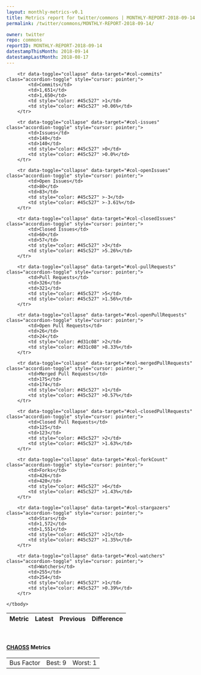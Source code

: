 ```yaml
---
layout: monthly-metrics-v0.1
title: Metrics report for twitter/commons | MONTHLY-REPORT-2018-09-14 | 2018-09-14
permalink: /twitter/commons/MONTHLY-REPORT-2018-09-14/

owner: twitter
repo: commons
reportID: MONTHLY-REPORT-2018-09-14
datestampThisMonth: 2018-09-14
datestampLastMonth: 2018-08-17
---
```



<table class="table table-condensed" style="border-collapse:collapse;">
    <thead>
    <tr>
        <th>Metric</th>
        <th>Latest</th>
        <th>Previous</th>
        <th colspan="2" style="text-align: center;">Difference</th>
    </tr>
    </thead>
    <tbody>

        <tr data-toggle="collapse" data-target="#col-commits" class="accordion-toggle" style="cursor: pointer;">
            <td>Commits</td>
            <td>1,651</td>
            <td>1,650</td>
            <td style="color: #45c527" >1</td>
            <td style="color: #45c527" >0.06%</td>
        </tr>
        
        <tr data-toggle="collapse" data-target="#col-issues" class="accordion-toggle" style="cursor: pointer;">
            <td>Issues</td>
            <td>140</td>
            <td>140</td>
            <td style="color: #45c527" >0</td>
            <td style="color: #45c527" >0.0%</td>
        </tr>
        
        <tr data-toggle="collapse" data-target="#col-openIssues" class="accordion-toggle" style="cursor: pointer;">
            <td>Open Issues</td>
            <td>80</td>
            <td>83</td>
            <td style="color: #45c527" >-3</td>
            <td style="color: #45c527" >-3.61%</td>
        </tr>
        
        <tr data-toggle="collapse" data-target="#col-closedIssues" class="accordion-toggle" style="cursor: pointer;">
            <td>Closed Issues</td>
            <td>60</td>
            <td>57</td>
            <td style="color: #45c527" >3</td>
            <td style="color: #45c527" >5.26%</td>
        </tr>
        
        <tr data-toggle="collapse" data-target="#col-pullRequests" class="accordion-toggle" style="cursor: pointer;">
            <td>Pull Requests</td>
            <td>326</td>
            <td>321</td>
            <td style="color: #45c527" >5</td>
            <td style="color: #45c527" >1.56%</td>
        </tr>
        
        <tr data-toggle="collapse" data-target="#col-openPullRequests" class="accordion-toggle" style="cursor: pointer;">
            <td>Open Pull Requests</td>
            <td>26</td>
            <td>24</td>
            <td style="color: #d31c08" >2</td>
            <td style="color: #d31c08" >8.33%</td>
        </tr>
        
        <tr data-toggle="collapse" data-target="#col-mergedPullRequests" class="accordion-toggle" style="cursor: pointer;">
            <td>Merged Pull Requests</td>
            <td>175</td>
            <td>174</td>
            <td style="color: #45c527" >1</td>
            <td style="color: #45c527" >0.57%</td>
        </tr>
        
        <tr data-toggle="collapse" data-target="#col-closedPullRequests" class="accordion-toggle" style="cursor: pointer;">
            <td>Closed Pull Requests</td>
            <td>125</td>
            <td>123</td>
            <td style="color: #45c527" >2</td>
            <td style="color: #45c527" >1.63%</td>
        </tr>
        
        <tr data-toggle="collapse" data-target="#col-forkCount" class="accordion-toggle" style="cursor: pointer;">
            <td>Forks</td>
            <td>426</td>
            <td>420</td>
            <td style="color: #45c527" >6</td>
            <td style="color: #45c527" >1.43%</td>
        </tr>
        
        <tr data-toggle="collapse" data-target="#col-stargazers" class="accordion-toggle" style="cursor: pointer;">
            <td>Stars</td>
            <td>1,572</td>
            <td>1,551</td>
            <td style="color: #45c527" >21</td>
            <td style="color: #45c527" >1.35%</td>
        </tr>
        
        <tr data-toggle="collapse" data-target="#col-watchers" class="accordion-toggle" style="cursor: pointer;">
            <td>Watchers</td>
            <td>255</td>
            <td>254</td>
            <td style="color: #45c527" >1</td>
            <td style="color: #45c527" >0.39%</td>
        </tr>
        
    </tbody>
</table>
<br>
<h4><a target="_blank" href="https://chaoss.community/">CHAOSS</a> Metrics</h4>

<table class="table table-condensed" style="border-collapse:collapse;">
    <tbody>
        <td>Bus Factor</td>
        <td>Best: 9</td>
        <td>Worst: 1</td>
    </tbody>
</table>
